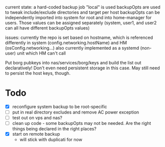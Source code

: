 current state:
a hard-coded backup job "local" is used
backupOpts are used to tweak include/exclude directories and target per host
backupOpts can be independently imported into system for root and into home-manager for users. Those values can be assigned separately (system, user1, and user2 can all have different backupOpts values)

issues:
currently the repo is set based on hostname, which is referenced differently in system (config.networking.hostName) and HM (osConfig.networking...)
also currently implemented as a systemd (non-user) unit which HM can't call

Put borg pubkeys into nas/services/borg/keys and build the list out declaratively! Don't even need persistent storage in this case. May still need to persist the host keys, though.

# Todo
- [x] reconfigure system backup to be root-specific
- [ ] put in real directory excludes and remove AC power exception
- [ ] test out on vps and nas?
- [ ] clean up code - some backupOpts may not be needed. Are the right things being declared in the right places?
- [x] start on remote backup
    - will stick with duplicati for now
